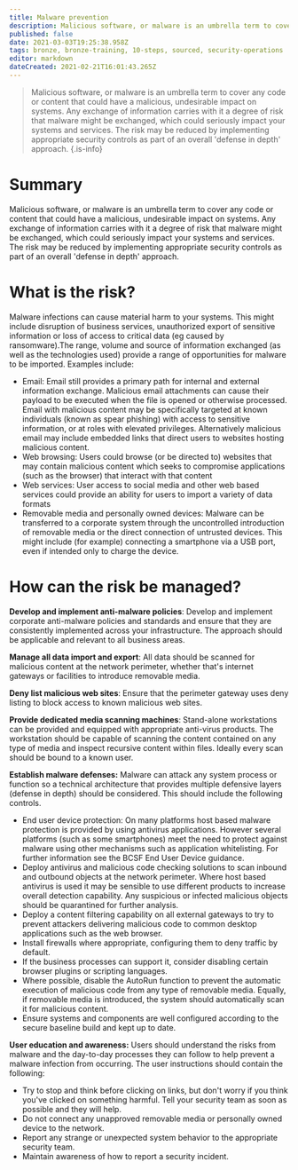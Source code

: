 ```yaml
---
title: Malware prevention
description: Malicious software, or malware is an umbrella term to cover any code or content that could have a malicious, undesirable impact on systems. 
published: false
date: 2021-03-03T19:25:38.958Z
tags: bronze, bronze-training, 10-steps, sourced, security-operations
editor: markdown
dateCreated: 2021-02-21T16:01:43.265Z
---
```


> Malicious software, or malware is an umbrella term to cover any code or content that could have a malicious, undesirable impact on systems. Any exchange of information carries with it a degree of risk that malware might be exchanged, which could seriously impact your systems and services. The risk may be reduced by implementing appropriate security controls as part of an overall 'defense in depth' approach.
{.is-info}


# Summary
Malicious software, or malware is an umbrella term to cover any code or content that could have a malicious, undesirable impact on systems. Any exchange of information carries with it a degree of risk that malware might be exchanged, which could seriously impact your systems and services. The risk may be reduced by implementing appropriate security controls as part of an overall 'defense in depth' approach.

# What is the risk?
Malware infections can cause material harm to your systems. This might include disruption of business services, unauthorized export of sensitive information or loss of access to critical data (eg caused by ransomware).The range, volume and source of information exchanged (as well as the technologies used) provide a range of opportunities for malware to be imported. Examples include:

- Email: Email still provides a primary path for internal and external information exchange. Malicious email attachments can cause their payload to be executed when the file is opened or otherwise processed. Email with malicious content may be specifically targeted at known individuals (known as spear phishing) with access to sensitive information, or at roles with elevated privileges. Alternatively malicious email may include embedded links that direct users to websites hosting malicious content.
- Web browsing: Users could browse (or be directed to) websites that may contain malicious content which seeks to compromise applications (such as the browser) that interact with that content
- Web services: User access to social media and other web based services could provide an ability for users to import a variety of data formats
- Removable media and personally owned devices: Malware can be transferred to a corporate system through the uncontrolled introduction of removable media or the direct connection of untrusted devices. This might include (for example) connecting a smartphone via a USB port, even if intended only to charge the device.

# How can the risk be managed?
**Develop and implement anti-malware policies**: Develop and implement corporate anti-malware policies and standards and ensure that they are consistently implemented across your infrastructure. The approach should be applicable and relevant to all business areas.

**Manage all data import and export**: All data should be scanned for malicious content at the network perimeter, whether that's internet gateways or facilities to introduce removable media.

**Deny list malicious web sites**: Ensure that the perimeter gateway uses deny listing to block access to known malicious web sites.

**Provide dedicated media scanning machines**: Stand-alone workstations can be provided and equipped with appropriate anti-virus products. The workstation should be capable of scanning the content contained on any type of media and inspect recursive content within files. Ideally every scan should be bound to a known user.

**Establish malware defenses:** Malware can attack any system process or function so a technical architecture that provides multiple defensive layers (defense in depth) should be considered. This should include the following controls.

- End user device protection: On many platforms host based malware protection is provided by using antivirus applications. However several platforms (such as some smartphones) meet the need to protect against malware using other mechanisms such as application whitelisting. For further information see the BCSF End User Device guidance.
- Deploy antivirus and malicious code checking solutions to scan inbound and outbound objects at the network perimeter. Where host based antivirus is used it may be sensible to use different products to increase overall detection capability. Any suspicious or infected malicious objects should be quarantined for further analysis.
- Deploy a content filtering capability on all external gateways to try to prevent attackers delivering malicious code to common desktop applications such as the web browser.
- Install firewalls where appropriate, configuring them to deny traffic by default.
- If the business processes can support it, consider disabling certain browser plugins or scripting languages.
- Where possible, disable the AutoRun function to prevent the automatic execution of malicious code from any type of removable media. Equally, if removable media is introduced, the system should automatically scan it for malicious content.
- Ensure systems and components are well configured according to the secure baseline build and kept up to date.

**User education and awareness:** Users should understand the risks from malware and the day-to-day processes they can follow to help prevent a malware infection from occurring. The user instructions should contain the following:

- Try to stop and think before clicking on links, but don't worry if you think you've clicked on something harmful. Tell your security team as soon as possible and they will help.
- Do not connect any unapproved removable media or personally owned device to the network.
- Report any strange or unexpected system behavior to the appropriate security team.
- Maintain awareness of how to report a security incident.
